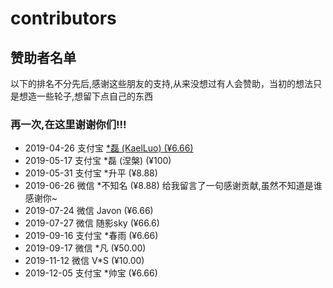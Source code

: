 # contributors

## 赞助者名单

以下的排名不分先后,感谢这些朋友的支持,从来没想过有人会赞助，当初的想法只是想造一些轮子,想留下点自己的东西

### 再一次,在这里谢谢你们!!!

- 2019-04-26 支付宝 [*磊 (KaelLuo) (¥6.66)](http://github.com/KaelLuo)
- 2019-05-17 支付宝  *磊 (涅槃) (¥100)
- 2019-05-31 支付宝 *升平 (¥8.88)
- 2019-06-26 微信 *不知名 (¥8.88) 给我留言了一句感谢贡献,虽然不知道是谁 感谢你~
- 2019-07-24 微信 Javon (¥6.66)
- 2019-07-27 微信 随影sky (¥66.6)
- 2019-09-16 支付宝 *春雨 (¥6.66)
- 2019-09-17 微信 *凡 (¥50.00)
- 2019-11-12 微信 V*S (¥10.00)
- 2019-12-05 支付宝 *帅宝 (¥6.66)
